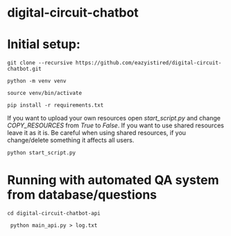 # digital-circuit-chatbot

# Initial setup:

``` git clone --recursive https://github.com/eazyistired/digital-circuit-chatbot.git ```

``` python -m venv venv ```

``` source venv/bin/activate ```

``` pip install -r requirements.txt ```

If you want to upload your own resources open *start_script.py* and change *COPY_RESOURCES* from *True* to *False*. If you want to use shared resources leave it as it is. 
Be careful when using shared resources, if you change/delete something it affects all users.

``` python start_script.py ```

# Running with automated QA system from database/questions

``` cd digital-circuit-chatbot-api ```

``` python main_api.py > log.txt```